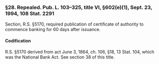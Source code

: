 ### §28. Repealed. Pub. L. 103–325, title VI, §602(e)(1), Sept. 23, 1994, 108 Stat. 2291 ###

Section, R.S. §5170, required publication of certificate of authority to commence banking for 60 days after issuance.

#### Codification ####

R.S. §5170 derived from act June 3, 1864, ch. 106, §18, 13 Stat. 104, which was the National Bank Act. See section 38 of this title.